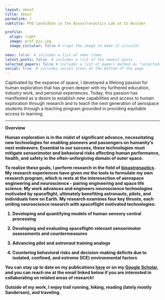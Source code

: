 ```yaml
---
layout: about
title: about
permalink: /
subtitle: PhD Candidate in the Bioastronautics Lab at CU Boulder

profile:
  align: right
  image: prof_pic.jpg
  image_circular: false # crops the image to make it circular
  
news: false  # includes a list of news items
latest_posts: false  # includes a list of the newest posts
selected_papers: false # includes a list of papers marked as "selected={true}"
social: true  # includes social icons at the bottom of the page
---
```


Captivated by the expanse of space, I developed a lifelong passion for human exploration that has grown deeper with my furthered education, industry work, and personal experiences. Today, this passion has manifested as a desire to establish new capabilities and access to human exploration through research and to teach the next generation of aerospace students through a teaching program grounded in providing equitable access to learning. 

---
<b>Overview<b>

Human exploration is in the midst of significant advance, necessitating new technologies for enabling pioneers and passengers on humanity’s next endeavors. Essential to our success, these technologies must mitigate sensorimotor and behavioral risks affecting human performance, health, and safety in the often-unforgiving domain of outer space. 

To realize these goals, I perform research in the field of [bioastronautics](/bioastro/). My research experiences have given me the tools to formulate my own research program, which is rests at the interesection of aerospace engineering and neuroscience - pairing engineering and space life science.  My work advances and engineers neuroscience technologies motivated by spaceflight, ultimately benefiting astronauts, pilots, and individuals here on Earth. My research examines four key thrusts, each uniting neuroscience research with spaceflight motivated technologies: 

1. Developing and quantifying models of human sensory central processing 

2. Developing and evaluating spaceflight-relevant sensorimotor assessments and countermeasures

3. Advancing pilot and astronaut training analogs

4. Countering behavioral risks and decision-making deficits due to isolated, confined, and extreme (ICE) environmental factors

You can stay up to date on my publications [here](/publications/) or on my [Google Scholar](https://scholar.google.com/citations?user=SIgYus9q4TIC&hl=en&oi=ao), and you can reach me at the email linked below if you are interested in collaborating on related areas of research!

Outside of my work, I enjoy trail running, hiking, reading (lately mostly Sanderson), and traveling. 